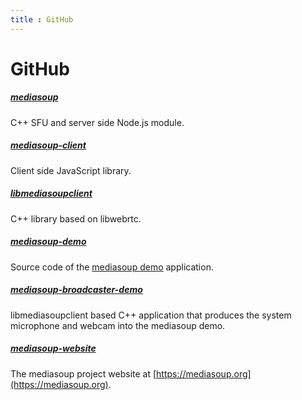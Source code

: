 ```yaml
---
title : GitHub
---
```



# GitHub

##### [mediasoup](https://github.com/versatica/mediasoup/)

C++ SFU and server side Node.js module.

##### [mediasoup-client](https://github.com/versatica/mediasoup-client/)

Client side JavaScript library.

##### [libmediasoupclient](https://github.com/versatica/libmediasoupclient/)

C++ library based on libwebrtc.

##### [mediasoup-demo](https://github.com/versatica/mediasoup-demo/)

Source code of the [mediasoup demo](https://demo.mediasoup.org) application.

##### [mediasoup-broadcaster-demo](https://github.com/versatica/mediasoup-broadcaster-demo/)

libmediasoupclient based C++ application that produces the system microphone and webcam into the mediasoup demo.

##### [mediasoup-website](https://github.com/versatica/mediasoup-website/)

The mediasoup project website at [https://mediasoup.org](https://mediasoup.org).
